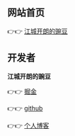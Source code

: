 ## 网站首页

👉👉 [江城开朗的豌豆](https://blog.csdn.net/qq_48652579?type=lately)

## 开发者

**江城开朗的豌豆**

👉👉 [掘金](https://juejin.cn/user/3307789418773736)

👉👉 [github](https://github.com/yangtao5201314)

👉👉 [个人博客](https://tinyurl.com/yangtaoWeb)
